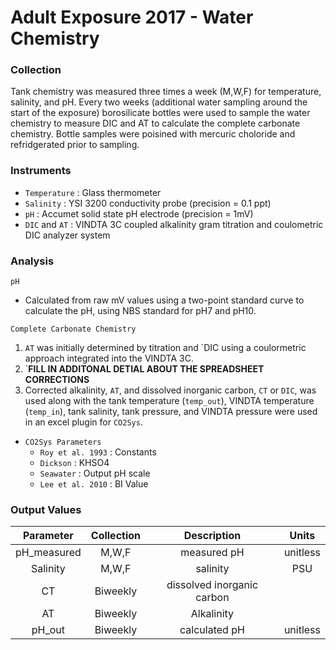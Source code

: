 # Adult Exposure 2017 - Water Chemistry

### Collection

Tank chemistry was measured three times a week  (M,W,F) for temperature, salinity, and pH. Every two weeks (additional water sampling around the start of the exposure) borosilicate bottles were used to sample the water chemistry to measure DIC and AT to calculate the complete carbonate chemistry. Bottle samples were poisined with mercuric choloride and refridgerated prior to sampling.

### Instruments

* `Temperature` : Glass thermometer
* `Salinity` :  YSI 3200 conductivity probe (precision = 0.1 ppt)
* `pH` : Accumet solid state pH electrode (precision = 1mV)  
* `DIC` and `AT` : VINDTA 3C coupled alkalinity gram titration and coulometric DIC analyzer system


### Analysis

`pH`
  * Calculated from raw mV values using a two-point standard curve to calculate the pH, using NBS standard for pH7 and pH10.

`Complete Carbonate Chemistry`
1) `AT` was initially determined by titration and `DIC using a coulormetric approach integrated into the VINDTA 3C.
2) `**FILL IN ADDITONAL DETIAL ABOUT THE SPREADSHEET CORRECTIONS**
3) Corrected alkalinity, `AT`, and dissolved inorganic carbon, `CT` or `DIC`, was used along with the tank temperature (`temp_out`), VINDTA temperature (`temp_in`), tank salinity, tank pressure, and VINDTA pressure were used in an excel plugin for `CO2Sys`.
  * `CO2Sys Parameters`
    * `Roy et al. 1993` :  Constants
    * `Dickson` : KHSO4
    * `Seawater` : Output pH scale
    * `Lee et al. 2010` : BI Value
    
### Output Values

| Parameter | Collection | Description | Units |
|:---------:|:----------:|:-----------:|:-----:|
| pH_measured | M,W,F  | measured pH | unitless |
| Salinity | M,W,F | salinity | PSU |
| CT | Biweekly | dissolved inorganic carbon | |
| AT | Biweekly | Alkalinity | |
| pH_out | Biweekly | calculated pH | unitless |

